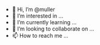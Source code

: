 - 👋 Hi, I’m @muller
- 👀 I’m interested in ...
- 🌱 I’m currently learning ...
- 💞️ I’m looking to collaborate on ...
- 📫 How to reach me ...

<!---
muller/muller is a ✨ special ✨ repository because its `README.md` (this file) appears on your GitHub profile.
You can click the Preview link to take a look at your changes.
--->
